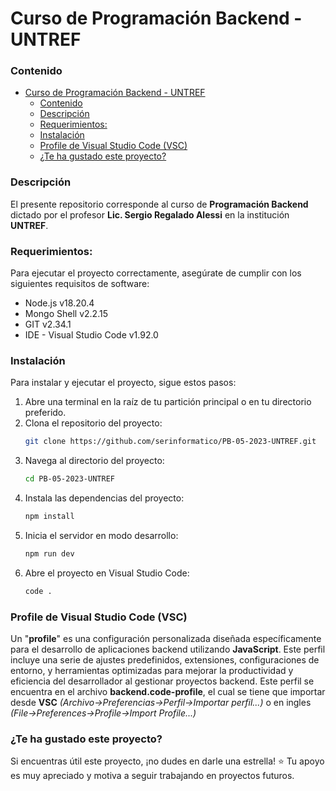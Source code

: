 # Curso de Programación Backend - UNTREF


### Contenido
- [Curso de Programación Backend - UNTREF](#curso-de-programación-backend---untref)
    - [Contenido](#contenido)
    - [Descripción](#descripción)
    - [Requerimientos:](#requerimientos)
    - [Instalación](#instalación)
    - [Profile de Visual Studio Code (VSC)](#profile-de-visual-studio-code-vsc)
    - [¿Te ha gustado este proyecto?](#te-ha-gustado-este-proyecto)


### Descripción
El presente repositorio corresponde al curso de **Programación Backend** dictado por el profesor **Lic. Sergio Regalado Alessi** en la institución **UNTREF**.


### Requerimientos:
Para ejecutar el proyecto correctamente, asegúrate de cumplir con los siguientes requisitos de software:
- Node.js v18.20.4
- Mongo Shell v2.2.15
- GIT v2.34.1
- IDE - Visual Studio Code v1.92.0


### Instalación
Para instalar y ejecutar el proyecto, sigue estos pasos:
1. Abre una terminal en la raíz de tu partición principal o en tu directorio preferido.
2. Clona el repositorio del proyecto:
    ``` sh
    git clone https://github.com/serinformatico/PB-05-2023-UNTREF.git
    ```
3. Navega al directorio del proyecto:
    ``` sh
    cd PB-05-2023-UNTREF
    ```
4. Instala las dependencias del proyecto:
    ``` sh
    npm install
    ```
5. Inicia el servidor en modo desarrollo:
    ``` sh
    npm run dev
    ```
6. Abre el proyecto en Visual Studio Code:
    ``` sh
    code .
    ```

### Profile de Visual Studio Code (VSC)
Un "**profile**" es una configuración personalizada diseñada específicamente para el desarrollo de aplicaciones backend utilizando **JavaScript**. Este perfil incluye una serie de ajustes predefinidos, extensiones, configuraciones de entorno, y herramientas optimizadas para mejorar la productividad y eficiencia del desarrollador al gestionar proyectos backend. Este perfil se encuentra en el archivo **backend.code-profile**, el cual se tiene que importar desde **VSC** *(Archivo->Preferencias->Perfil->Importar perfil...)* o en ingles *(File->Preferences->Profile->Import Profile...)*


### ¿Te ha gustado este proyecto?
Si encuentras útil este proyecto, ¡no dudes en darle una estrella! ⭐ Tu apoyo es muy apreciado y motiva a seguir trabajando en proyectos futuros.
